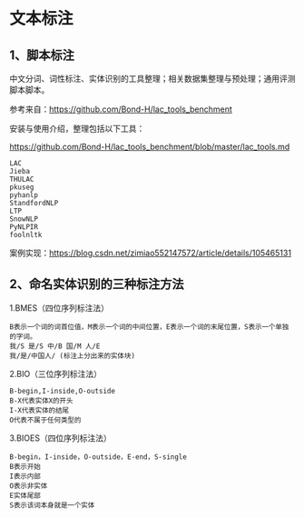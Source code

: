 
# 文本标注

## 1、脚本标注
中文分词、词性标注、实体识别的工具整理；相关数据集整理与预处理；通用评测脚本脚本。

参考来自：https://github.com/Bond-H/lac_tools_benchment

安装与使用介绍，整理包括以下工具：

https://github.com/Bond-H/lac_tools_benchment/blob/master/lac_tools.md

```shell
LAC
Jieba
THULAC
pkuseg
pyhanlp
StandfordNLP
LTP
SnowNLP
PyNLPIR
foolnltk
```

案例实现：https://blog.csdn.net/zimiao552147572/article/details/105465131

## 2、命名实体识别的三种标注方法

1.BMES（四位序列标注法）
```shell
B表示一个词的词首位值，M表示一个词的中间位置，E表示一个词的末尾位置，S表示一个单独的字词。
我/S 是/S 中/B 国/M 人/E
我/是/中国人/ (标注上分出来的实体块)
```

2.BIO（三位序列标注法）
```shell
B-begin,I-inside,O-outside
B-X代表实体X的开头
I-X代表实体的结尾
O代表不属于任何类型的
```

3.BIOES（四位序列标注法）
```shell
B-begin，I-inside，O-outside，E-end，S-single
B表示开始
I表示内部
O表示非实体
E实体尾部
S表示该词本身就是一个实体
```
